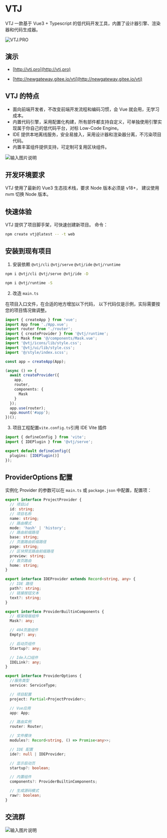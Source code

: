# VTJ

VTJ 一款基于 Vue3 + Typescript 的低代码开发工具，内置了设计器引擎、渲染器和代码生成器。

![VTJ.PRO](dev/public/startup.png)

## 演示

- [http://vtj.pro](http://vtj.pro)

- [http://newgateway.gitee.io/vtj](http://newgateway.gitee.io/vtj)

## VTJ 的特点

- 面向前端开发者，不改变前端开发流程和编码习惯，会 Vue 就会用，无学习成本。
- 内置代码引擎，采用配置化构建，所有部件都支持自定义，可单独使用引擎实现属于你自己的低代码平台，对标 Low-Code Engine。
- IDE 提供本地离线服务，安全易接入，采用设计器和渲染器分离，不污染项目代码。
- 内置丰富组件提供支持，可定制可复用区块组件。

![输入图片说明](dev/public/preview.png)

## 开发环境要求

VTJ 使用了最新的 Vue3 生态技术栈，要求 Node 版本必须是 v18+， 建议使用 nvm 切换 Node 版本。

## 快速体验

VTJ 提供了项目脚手架，可快速创建新项目。 命令：

```sh
npm create vtj@latest -- -t web
```

## 安装到现有项目

1. 安装依赖 `@vtj/cli` `@vtj/serve` `@vtj/ide` `@vtj/runtime`

```sh
npm i @vtj/cli @vtj/serve @vtj/ide -D
```

```sh
npm i @vtj/runtime -S
```

2. 改造 `main.ts`

在项目入口文件，在合适的地方增加以下代码， 以下代码仅是示例，实际需要按您的项目情况做调整。

```ts
import { createApp } from 'vue';
import App from './App.vue';
import router from './router';
import { createProvider } from '@vtj/runtime';
import Mask from '@/components/Mask.vue';
import '@vtj/icons/lib/style.css';
import '@vtj/ui/lib/style.css';
import '@/style/index.scss';

const app = createApp(App);

(async () => {
  await createProvider({
    app,
    router,
    components: {
      Mask
    }
  });
  app.use(router);
  app.mount('#app');
})();
```

3.  项目工程配置`vite.config.ts`引用 IDE Vite 插件

```ts
import { defineConfig } from 'vite';
import { IDEPlugin } from '@vtj/serve';

export default defineConfig({
  plugins: [IDEPlugin()]
});
```

## ProviderOptions 配置

实例化 Provider 的参数可以在 `main.ts` 或 `package.json` 中配置，配置项：

```ts
export interface ProjectProvider {
  // 项目id
  id: string;
  // 项目名称
  name: string;
  // 路由模式
  mode: 'hash' | 'history';
  // 路由前缀路径
  base: string;
  // 页面路由前缀路径
  page: string;
  // 区块预览路由前缀路径
  preview: string;
  // 首页路由
  home: string;
}

export interface IDEProvider extends Record<string, any> {
  // IDE 路径
  path?: string;
  // 链接按钮文本
  text?: string;
}

export interface ProviderBuiltinComponents {
  // 框架母版组件
  Mask?: any;

  // 404页面组件
  Empty?: any;

  // 启动页组件
  Startup?: any;

  // Ide入口组件
  IDELink?: any;
}

export interface ProviderOptions {
  //服务类型
  service: ServiceType;

  // 项目配置
  project: Partial<ProjectProvider>;

  // Vue应用
  app: App;

  // 路由实例
  router: Router;

  // 文件模块
  modules?: Record<string, () => Promise<any>>;

  // IDE 配置
  ide?: null | IDEProvider;

  // 显示启动页
  startup?: boolean;

  // 内置组件
  components?: ProviderBuiltinComponents;

  // 生成源码模式
  raw?: boolean;
}
```

## 交流群

![输入图片说明](dev/public/ding.jpg)
